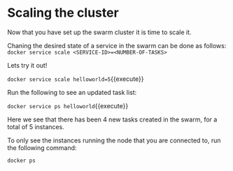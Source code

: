 # Scaling the cluster

Now that you have set up the swarm cluster it is time to scale it. 

Chaning the desired state of a service in the swarm can be done as follows:
`docker service scale <SERVICE-ID>=<NUMBER-OF-TASKS>`

Lets try it out!

`docker service scale helloworld=5`{{execute}}

Run the following to see an updated task list:

`docker service ps helloworld`{{execute}}

Here we see that there has been 4 new tasks created in the swarm, for a total of 5 instances.

To only see the instances running the node that you are connected to, run the following command:

`docker ps`

